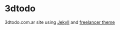 3dtodo
=========================
3dtodo.com.ar site using [Jekyll](http://jekyllrb.com/) and [freelancer theme](https://github.com/jeromelachaud/freelancer-theme)
